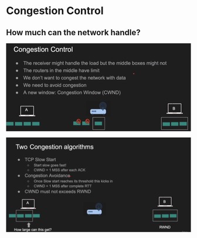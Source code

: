 # Congestion Control

## How much can the network handle?

![Untitled](Congestion%20Control%204d2abc6902f74b3885d53aac37dc7aae/Untitled.png)

![Untitled](Congestion%20Control%204d2abc6902f74b3885d53aac37dc7aae/Untitled%201.png)